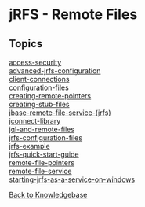 # jRFS - Remote Files

<PageHeader />

## Topics

[access-security](./access-security/README.md)  
[advanced-jrfs-configuration](./advanced-jrfs-configuration/README.md)  
[client-connections](./client-connections/README.md)  
[configuration-files](./configuration-files/README.md)  
[creating-remote-pointers](./creating-remote-pointers/README.md)  
[creating-stub-files](./creating-stub-files/README.md)  
[jbase-remote-file-service-(jrfs)](./jbase-remote-file-service/README.md)  
[jconnect-library](./jconnect-library/README.md)  
[jql-and-remote-files](./jql-and-remote-files/README.md)  
[jrfs-configuration-files](./jrfs-configuration-files/README.md)  
[jrfs-example](./jrfs-example/README.md)  
[jrfs-quick-start-guide](./jrfs-quick-start-guide/README.md)  
[remote-file-pointers](./remote-file-pointers/README.md)  
[remote-file-service](./remote-file-service/README.md)  
[starting-jrfs-as-a-service-on-windows](./starting-jrfs-as-a-service-on-windows/README.md)  

[Back to Knowledgebase](./../README.md)

<PageFooter />
